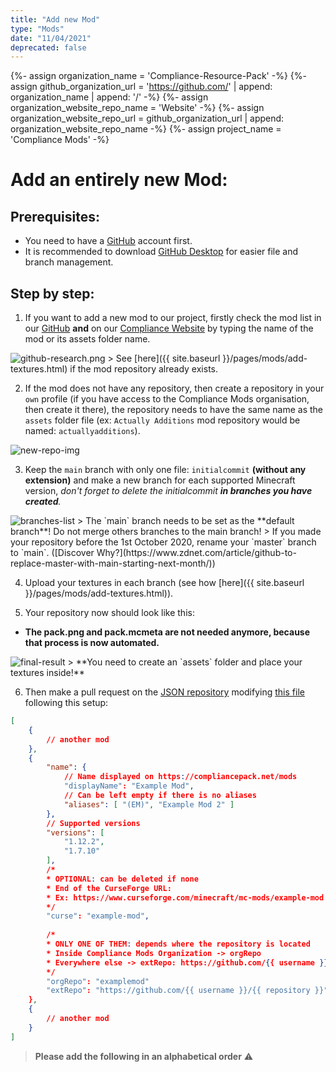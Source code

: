 ```yaml
---
title: "Add new Mod"
type: "Mods"
date: "11/04/2021"
deprecated: false
---
```

{%- assign organization_name = 'Compliance-Resource-Pack' -%}
{%- assign github_organization_url = 'https://github.com/' | append: organization_name | append: '/' -%}
{%- assign organization_website_repo_name = 'Website' -%}
{%- assign organization_website_repo_url = github_organization_url | append: organization_website_repo_name -%}
{%- assign project_name = 'Compliance Mods' -%}

# Add an entirely **new** Mod:

## Prerequisites:

- You need to have a [GitHub](https://github.com/) account first.  
- It is recommended to download [GitHub Desktop](https://desktop.github.com/) for easier file and branch management.

## Step by step: 

1.  If you want to add a new mod to our project, firstly check the mod list in our [GitHub](https://github.com/Compliance-Mods) **and** on our [Compliance Website](https://compliancepack.net/mods) by typing the name of the mod or its assets folder name.
<img src="{{ site.baseurl }}/images/pages/mods/add-new-mod/github-research.png" alt="github-research.png" class="center">
> See [here]({{ site.baseurl }}/pages/mods/add-textures.html) if the mod repository already exists.

2.  If the mod does not have any repository, then create a repository in your `own` profile (if you have access to the Compliance Mods organisation, then create it there), the repository needs to have the same name as the `assets` folder file (ex: `Actually Additions` mod repository would be named: `actuallyadditions`).
<img src="{{ site.baseurl }}/images/pages/mods/add-new-mod/new-repo-img.png" alt="new-repo-img" class="center">

3.  Keep the `main` branch with only one file: `initialcommit` **(without any extension)** and make a new branch for each supported Minecraft version, _don't forget to delete the initialcommit **in branches you have created**._  
<img src="{{ site.baseurl }}/images/pages/mods/add-new-mod/branches-list.png" alt="branches-list" class="center">
> The `main` branch needs to be set as the **default branch**! Do not merge others branches to the main branch!  
> If you made your repository before the 1st October 2020, rename your `master` branch to `main`. ([Discover Why?](https://www.zdnet.com/article/github-to-replace-master-with-main-starting-next-month/))  

4.  Upload your textures in each branch (see how [here]({{ site.baseurl }}/pages/mods/add-textures.html)).

5.  Your repository now should look like this:
- **The pack.png and pack.mcmeta are not needed anymore, because that process is now automated.**
<img src="{{ site.baseurl }}/images/pages/mods/add-new-mod/final-result.png" alt="final-result" class="center">  
> **You need to create an `assets` folder and place your textures inside!**

6.  Then make a pull request on the [JSON repository](https://github.com/Compliance-Resource-Pack/JSON) modifying [this file](https://github.com/Compliance-Resource-Pack/JSON/blob/main/mods/mods.json) following this setup:

```json
[
	{
		// another mod
	},
	{
		"name": {
			// Name displayed on https://compliancepack.net/mods
			"displayName": "Example Mod",
			// Can be left empty if there is no aliases
			"aliases": [ "(EM)", "Example Mod 2" ]
		},
		// Supported versions
		"versions": [
			"1.12.2",
			"1.7.10"
		],
		/*
		* OPTIONAL: can be deleted if none
		* End of the CurseForge URL: 
		* Ex: https://www.curseforge.com/minecraft/mc-mods/example-mod -> example-mod
		*/
		"curse": "example-mod",
		
		/*
		* ONLY ONE OF THEM: depends where the repository is located
		* Inside Compliance Mods Organization -> orgRepo
		* Everywhere else -> extRepo: https://github.com/{{ username }}/{{ repository }}
		*/
		"orgRepo": "examplemod"
		"extRepo": "https://github.com/{{ username }}/{{ repository }}"
	},
	{
		// another mod
	}
]
```
> **Please add the following in an alphabetical order** ⚠️  